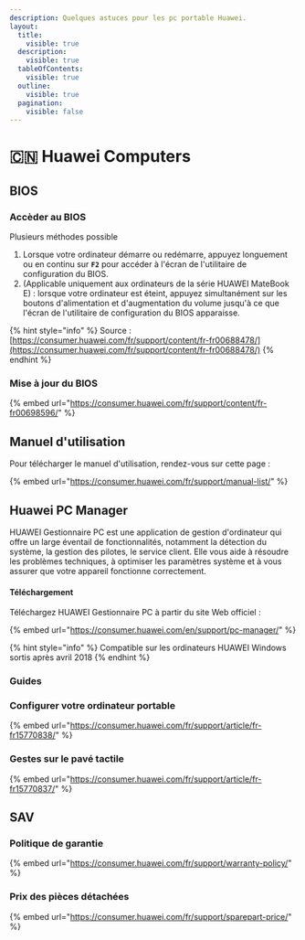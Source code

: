 ```yaml
---
description: Quelques astuces pour les pc portable Huawei.
layout:
  title:
    visible: true
  description:
    visible: true
  tableOfContents:
    visible: true
  outline:
    visible: true
  pagination:
    visible: false
---
```


# 🇨🇳 Huawei Computers

## BIOS

### Accèder au BIOS

Plusieurs méthodes possible

1. Lorsque votre ordinateur démarre ou redémarre, appuyez longuement ou en continu sur **`F2`** pour accéder à l'écran de l'utilitaire de configuration du BIOS.
2. (Applicable uniquement aux ordinateurs de la série HUAWEI MateBook E) : lorsque votre ordinateur est éteint, appuyez simultanément sur les boutons d'alimentation et d'augmentation du volume jusqu'à ce que l'écran de l'utilitaire de configuration du BIOS apparaisse.

{% hint style="info" %}
Source : [https://consumer.huawei.com/fr/support/content/fr-fr00688478/](https://consumer.huawei.com/fr/support/content/fr-fr00688478/)
{% endhint %}

### Mise à jour du BIOS

{% embed url="https://consumer.huawei.com/fr/support/content/fr-fr00698596/" %}

## Manuel d'utilisation

Pour télécharger le manuel d'utilisation, rendez-vous sur cette page :&#x20;

{% embed url="https://consumer.huawei.com/fr/support/manual-list/" %}

## Huawei PC Manager

HUAWEI Gestionnaire PC est une application de gestion d'ordinateur qui offre un large éventail de fonctionnalités, notamment la détection du système, la gestion des pilotes, le service client. Elle vous aide à résoudre les problèmes techniques, à optimiser les paramètres système et à vous assurer que votre appareil fonctionne correctement.

#### Téléchargement

Téléchargez HUAWEI Gestionnaire PC à partir du site Web officiel :&#x20;

{% embed url="https://consumer.huawei.com/en/support/pc-manager/" %}

{% hint style="info" %}
Compatible sur les ordinateurs HUAWEI Windows sortis après avril 2018
{% endhint %}

### Guides

### Configurer votre ordinateur portable

{% embed url="https://consumer.huawei.com/fr/support/article/fr-fr15770838/" %}

### Gestes sur le pavé tactile

{% embed url="https://consumer.huawei.com/fr/support/article/fr-fr15770837/" %}

## SAV  <a href="#knowledgetitle" id="knowledgetitle"></a>

### Politique de garantie <a href="#knowledgetitle" id="knowledgetitle"></a>

{% embed url="https://consumer.huawei.com/fr/support/warranty-policy/" %}

### Prix des pièces détachées

{% embed url="https://consumer.huawei.com/fr/support/sparepart-price/" %}

